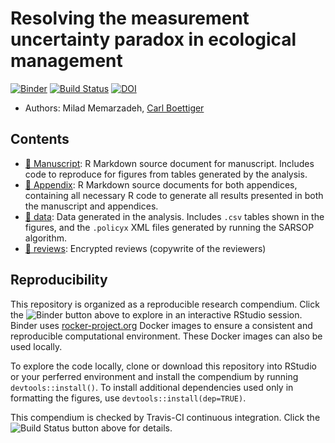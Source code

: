 # Resolving the measurement uncertainty paradox in ecological management


[![Binder](http://mybinder.org/badge.svg)](http://beta.mybinder.org/v2/gh/boettiger-lab/pomdp-intro/master?urlpath=rstudio)
[![Build Status](https://travis-ci.com/boettiger-lab/pomdp-intro.svg?token=HrMbVv2Gfn8BzLNkrr1q&branch=master)](https://travis-ci.com/boettiger-lab/pomdp-intro)
[![DOI](https://zenodo.org/badge/104901554.svg)](https://zenodo.org/badge/latestdoi/104901554)



- Authors: Milad Memarzadeh, [Carl Boettiger](https://carlboettiger.info)

## Contents

- [:file_folder: Manuscript](/manuscripts): R Markdown source document for manuscript. Includes code to reproduce for figures from tables generated by the analysis.
- [:file_folder: Appendix](/appendix): R Markdown source documents for both appendices, containing all necessary R code to generate all results presented in both the manuscript and appendices.  
- [:file_folder: data](/data): Data generated in the analysis.  Includes `.csv` tables shown in the figures, and the `.policyx` XML files generated by running the SARSOP algorithm. 
- [:file_folder: reviews](/reviews): Encrypted reviews (copywrite of the reviewers) 


## Reproducibility


This repository is organized as a reproducible research compendium. 
Click the ![Binder](http://mybinder.org/badge.svg) button above to explore in an interactive RStudio session.   Binder uses [rocker-project.org](https://rocker-project.org) Docker images to ensure a consistent and reproducible computational environment.  These Docker images can also be used locally.  

To explore the code locally, clone or download this repository into RStudio or your perferred environment and install the compendium by running `devtools::install()`.  To install additional dependencies used only in formatting the figures, use `devtools::install(dep=TRUE)`.  


This compendium is checked by Travis-CI continuous integration.  Click the ![Build Status](https://travis-ci.org/cboettig/noise-phenomena.svg?branch=master) button above for details. 

